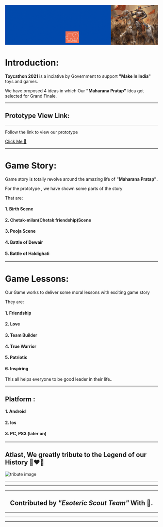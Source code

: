 <img src="readme_img/maharana_logo.gif" alt="maharana_logo">



# Introduction:


**Toycathon 2021** is a inciative by Government to support **"Make In India"** toys and games.

We have proposed 4 ideas in which Our **"Maharana Pratap"** Idea got selected for Grand Finale.
***

## Prototype View Link:
***
Follow the link to view our prototype

<a href="https://vigorous-hermann-1c0f37.netlify.app">Click Me 👀</a>


***



# Game Story:

Game story is totally revolve around the amazing life of **"Maharana Pratap"**.

For the prototype , we have shown some parts of the story

That are:

#### **1. Birth Scene**
#### **2. Chetak-milan(Chetak friendship)Scene**
#### **3. Pooja Scene**
#### **4. Battle of Dewair**
#### **5. Battle of Haldighati**

***

# Game Lessons:

Our Game works to deliver some moral lessons with exciting game story

They are:

#### **1. Friendship**
#### **2. Love**
#### **3. Team Builder**
#### **4. True Warrior**
#### **5. Patriotic**
#### **6. Inspiring**

This all helps everyone to be good leader in their life..
***


## Platform :
#### **1. Android**
#### **2. Ios**

#### **3. PC, PS3 (later on)**

***


## **Atlast, We greatly tribute to the Legend of our History 🙌❤💎**


<img src="readme_img/maharana_tribute.gif" alt="tribute image">


***
***
***

**<h2 align="center"> Contributed by *"Esoteric Scout Team"* With 💜. </h2>**

***
***
***
